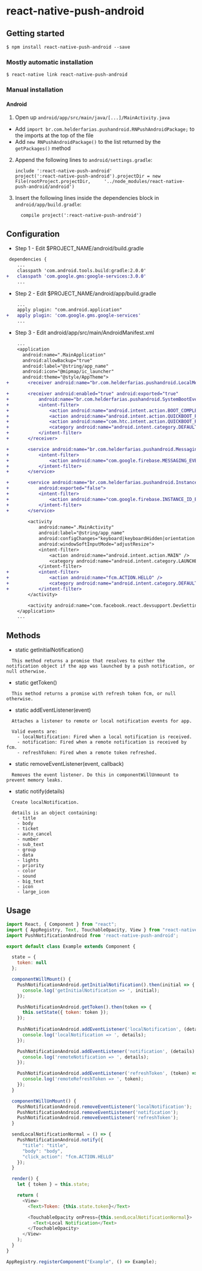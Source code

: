 # react-native-push-android

## Getting started

`$ npm install react-native-push-android --save`

### Mostly automatic installation

`$ react-native link react-native-push-android`

### Manual installation

#### Android

1. Open up `android/app/src/main/java/[...]/MainActivity.java`
  - Add `import br.com.helderfarias.pushandroid.RNPushAndroidPackage;` to the imports at the top of the file
  - Add `new RNPushAndroidPackage()` to the list returned by the `getPackages()` method
2. Append the following lines to `android/settings.gradle`:
  	```
  	include ':react-native-push-android'
  	project(':react-native-push-android').projectDir = new File(rootProject.projectDir, 	'../node_modules/react-native-push-android/android')
  	```
3. Insert the following lines inside the dependencies block in `android/app/build.gradle`:
  	```
      compile project(':react-native-push-android')
  	```

## Configuration

* Step 1 - Edit $PROJECT_NAME/android/build.gradle
```diff
 dependencies {
    ...
    classpath 'com.android.tools.build:gradle:2.0.0'
+   classpath 'com.google.gms:google-services:3.0.0'
    ...
```

* Step 2 - Edit $PROJECT_NAME/android/app/build.gradle
```diff
    ...
    apply plugin: "com.android.application"
+   apply plugin: 'com.google.gms.google-services'
    ...
```

* Step 3 - Edit android/app/src/main/AndroidManifest.xml
```diff
    ...
    <application
      android:name=".MainApplication"
      android:allowBackup="true"
      android:label="@string/app_name"
      android:icon="@mipmap/ic_launcher"
      android:theme="@style/AppTheme">
+       <receiver android:name="br.com.helderfarias.pushandroid.LocalMessagingReceiver" />

+       <receiver android:enabled="true" android:exported="true"
+           android:name="br.com.helderfarias.pushandroid.SystemBootEventReceiver">
+           <intent-filter>
+               <action android:name="android.intent.action.BOOT_COMPLETED"/>
+               <action android:name="android.intent.action.QUICKBOOT_POWERON"/>
+               <action android:name="com.htc.intent.action.QUICKBOOT_POWERON"/>
+               <category android:name="android.intent.category.DEFAULT" />
+           </intent-filter>
+       </receiver>

+       <service android:name="br.com.helderfarias.pushandroid.MessagingService">
+           <intent-filter>
+               <action android:name="com.google.firebase.MESSAGING_EVENT"/>
+           </intent-filter>
+       </service>

+       <service android:name="br.com.helderfarias.pushandroid.InstanceIdService" 
+           android:exported="false">
+           <intent-filter>
+               <action android:name="com.google.firebase.INSTANCE_ID_EVENT"/>
+           </intent-filter>
+       </service>
            
        <activity
            android:name=".MainActivity"
            android:label="@string/app_name"
            android:configChanges="keyboard|keyboardHidden|orientation|screenSize"
            android:windowSoftInputMode="adjustResize">
            <intent-filter>
                <action android:name="android.intent.action.MAIN" />
                <category android:name="android.intent.category.LAUNCHER" />
            </intent-filter>
+           <intent-filter>
+               <action android:name="fcm.ACTION.HELLO" />
+               <category android:name="android.intent.category.DEFAULT" />
+           </intent-filter>        
        </activity>

        <activity android:name="com.facebook.react.devsupport.DevSettingsActivity" />
    </application>   
    ...
```

## Methods

* static getInitialNotification()
```
  This method returns a promise that resolves to either the notification object if the app was launched by a push notification, or null otherwise.
```

* static getToken()
```
  This method returns a promise with refresh token fcm, or null otherwise.
```

* static addEventListener(event)
```
  Attaches a listener to remote or local notification events for app.

  Valid events are:
    - localNotification: Fired when a local notification is received.
    - notification: Fired when a remote notification is received by fcm. 
    - refreshToken: Fired when a remote token refreshed.
```

* static removeEventListener(event, callback)
```
  Removes the event listener. Do this in componentWillUnmount to prevent memory leaks.
```

* static notify(details)
```
  Create localNotification.
  
  details is an object containing:
    - title
    - body
    - ticket
    - auto_cancel
    - number
    - sub_text
    - group
    - data
    - lights
    - priority
    - color
    - sound
    - big_text
    - icon
    - large_icon
```

## Usage
```javascript
import React, { Component } from "react";
import { AppRegistry, Text, TouchableOpacity, View } from "react-native";
import PushNotificationAndroid from 'react-native-push-android';

export default class Example extends Component {

  state = {
    token: null
  };

  componentWillMount() {
    PushNotificationAndroid.getInitialNotification().then(initial => {
      console.log('getInitialNotification => ', initial);
    });

    PushNotificationAndroid.getToken().then(token => {
      this.setState({ token: token });
    });
    
    PushNotificationAndroid.addEventListener('localNotification', (details) => {
      console.log('localNotification => ', details);
    });

    PushNotificationAndroid.addEventListener('notification', (details) => {
      console.log('remoteNotification => ', details);
    });

    PushNotificationAndroid.addEventListener('refreshToken', (token) => {
      console.log('remoteRefreshToken => ', token);
    });
  }

  componentWillUnMount() {
    PushNotificationAndroid.removeEventListener('localNotification');
    PushNotificationAndroid.removeEventListener('notification');
    PushNotificationAndroid.removeEventListener('refreshToken'); 
  }

  sendLocalNotificationNormal = () => {    
    PushNotificationAndroid.notify({
      "title": "title",
      "body": "body",
      "click_action": "fcm.ACTION.HELLO"
    });
  }  

  render() {
    let { token } = this.state;

    return (
      <View>
        <Text>Token: {this.state.token}</Text>

        <TouchableOpacity onPress={this.sendLocalNotificationNormal}>
          <Text>Local Notification</Text>
        </TouchableOpacity>        
      </View>
    );
  }
}

AppRegistry.registerComponent("Example", () => Example);
```
  

